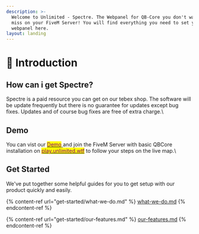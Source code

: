```yaml
---
description: >-
  Welcome to Unlimited - Spectre. The Webpanel for QB-Core you don't want to
  miss on your FiveM Server! You will find everything you need to set your
  webpanel here.
layout: landing
---
```


# 👋 Introduction

## How can i get Spectre?

Spectre is a paid resource you can get on our tebex shop. The software will be update frequently but there is no guarantee for updates except bug fixes. Updates and of course bug fixes are free of extra charge.\


## Demo

You can vist our [<mark style="color:purple;">Demo</mark> ](https://demo.unlimited.wtf/)and join the FiveM Server with basic QBCore installation on [<mark style="color:purple;">play.unlimited.wtf</mark>](fivem://connect/play.unlimited.wtf) to follow your steps on the live map.\


## Get Started

We've put together some helpful guides for you to get setup with our product quickly and easily.

{% content-ref url="get-started/what-we-do.md" %}
[what-we-do.md](get-started/what-we-do.md)
{% endcontent-ref %}

{% content-ref url="get-started/our-features.md" %}
[our-features.md](get-started/our-features.md)
{% endcontent-ref %}
